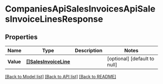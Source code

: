 # CompaniesApiSalesInvoicesApiSalesInvoiceLinesResponse

## Properties
Name | Type | Description | Notes
------------ | ------------- | ------------- | -------------
**Value** | [**[]SalesInvoiceLine**](salesInvoiceLine.md) |  | [optional] [default to null]

[[Back to Model list]](../README.md#documentation-for-models) [[Back to API list]](../README.md#documentation-for-api-endpoints) [[Back to README]](../README.md)


